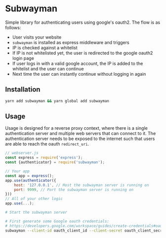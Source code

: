 # Subwayman

Simple library for authenticating users using google's oauth2. The flow is as follows:
- User visits your website
- `subwayman` is installed as express middleware and triggers
- IP is checked against a whitelist
- If IP is not whitelisted yet, the user is redirected to the google oauth2 login page
- If user logs in with a valid google account, the IP is added to the whitelist and the user can continue
- Next time the user can instantly continue without logging in again

## Installation

```bash
yarn add subwayman && yarn global add subwayman
```

## Usage

Usage is designed for a reverse proxy context, where there is a single authentication server and multiple web servers that can connect to it. The authentication server needs to be exposed to the internet such that users are able to reach the oauth `redirect_uri`.

```javascript
// webserver.js
const express = require('express');
const {authenticator} = require('subwayman');

// Your app
const app = express();
app.use(authenticator({
	host: '127.0.0.1', // Host the subwayman server is running on
	port: 9999, // Port the subwayman server is running on
}))
// All of your other logic
app.use(...);
```

```bash
# Start the subwayman server

# First generate some Google oauth credentials:
# https://developers.google.com/workspace/guides/create-credentials#oauth-client-id
subwayman --client-id oauth_client_id --client-secret oauth_client_secret --redirect-uri http://localhost:9999/auth --allowed-emails foo@example.com --port 9999
```